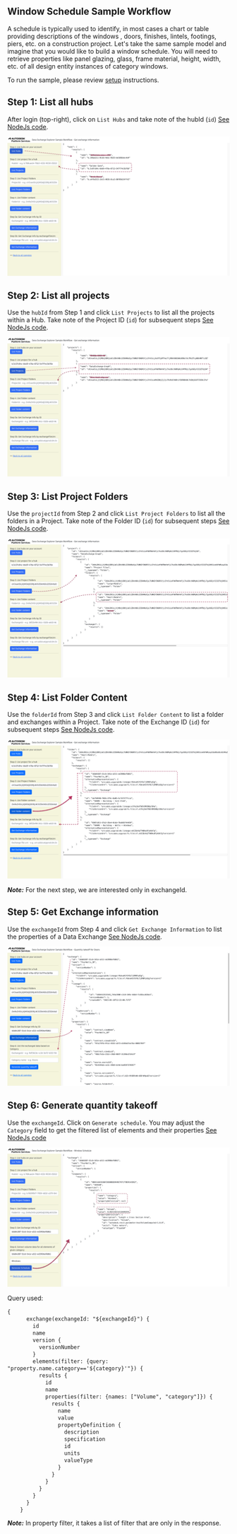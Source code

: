 ## Window Schedule Sample Workflow

A schedule is typically used to identify, in most cases a chart or table providing descriptions of the windows , doors, finishes, lintels, footings, piers, etc. on a construction project. Let's take the same sample model and imagine that you would like to build a window schedule. You will need to retrieve properties like panel glazing, glass, frame material, height, width, etc. of all design entity instances of category windows.

To run the sample, please review [setup](./README.md#SETUP) instructions.

## Step 1: List all hubs

After login (top-right), click on `List Hubs` and take note of the hubId (`id`) [See NodeJs code](/services/aps/dx.js).

![Step 1](./images/hubs.png)

## Step 2: List all projects

Use the `hubId` from Step 1 and click `List Projects` to list all the projects within a Hub. Take note of the Project ID (`id`) for subsequent steps [See NodeJs code](/services/aps/dx.js).

![Step 2](./images/projects.png)


## Step 3: List Project Folders

Use the `projectId` from Step 2 and click `List Project Folders` to list all the folders in a Project. Take note of the Folder ID (`id`) for subsequent steps [See NodeJs code](/services/aps/dx.js).

![Step 3](./images/projectFolders.png)

## Step 4: List Folder Content

Use the `folderId` from Step 3 and click `List Folder Content` to list a folder and exchanges within a Project. Take note of the Exchange ID (`id`) for subsequent steps [See NodeJs code](/services/aps/dx.js).

![Step 4](./images/folderContent.png)

***Note:*** For the next step, we are interested only in exchangeId.


## Step 5: Get Exchange information

Use the `exchangeId` from Step 4 and click `Get Exchange Information` to list the properties of a Data Exchange [See NodeJs code](/services/aps/dx.js).

![Step 5](./images/exchangeInfo2.png)

## Step 6: Generate quantity takeoff

Use the `exchangeId`. Click on `Generate schedule`. You may adjust the `Category` field to get the filtered list of elements and their properties [See NodeJs code](/services/aps/dx.js) 

![Step 6](./images/schedule.png)

Query used:

```
{
      exchange(exchangeId: "${exchangeId}") {
        id
        name
        version {
          versionNumber
        }
        elements(filter: {query: "property.name.category=='${category}'"}) {
          results {
            id
            name
            properties(filter: {names: ["Volume", "category"]}) {
              results {
                name
                value
                propertyDefinition {
                  description
                  specification
                  id
                  units
                  valueType
                }
              }
            }
          }
        }
      }
    }
```
***Note:*** In property filter, it takes a list of filter that are only in the response.

